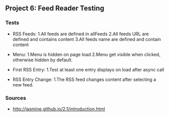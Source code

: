 ## Project 6: Feed Reader Testing

### Tests
* RSS Feeds:
  1.All feeds are defined in allFeeds
  2.All feeds URL are defined and contains content
  3.All feeds name are defined and contain content

* Menu:
  1.Menu is hidden on page load
  2.Menu get visible when clicked, otherwise hidden by default.

* First RSS Entry:
  1.Test at least one entry displays on load after async call

* RSS Entry Change:
  1.The RSS feed changes content after selecting a new feed.

### Sources
* http://jasmine.github.io/2.1/introduction.html

